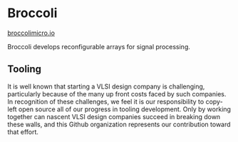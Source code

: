 # Broccoli

[broccolimicro.io](https://broccolimicro.io)

Broccoli develops reconfigurable arrays for signal processing.

## Tooling

It is well known that starting a VLSI design company is challenging,
particularly because of the many up front costs faced by such companies. In
recognition of these challenges, we feel it is our responsibility to copy-left
open source all of our progress in tooling development. Only by working
together can nascent VLSI design companies succeed in breaking down these
walls, and this Github organization represents our contribution toward that
effort.


